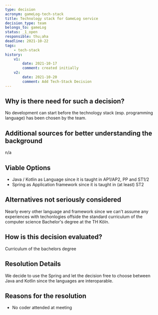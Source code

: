 ```yaml
---
type: decision
acronym: gameLog-tech-stack
title: Technology stack for GameLog service
decision_type: team
belongs_to: gameLog
status: _1_open
responsible: thu;aha
deadline: 2021-10-22
tags: 
    - tech-stack
history:
    v1:
        date: 2021-10-17
        comment: created initially    
    v2:
        date: 2021-10-20
        comment: Add Tech-Stack Decision
---
```


## Why is there need for such a decision?

No development can start before the technology stack (esp. programming language) has been chosen by the team.

## Additional sources for better understanding the background

n/a

## Viable Options

- Java / Kotlin as Language since it is taught in AP1/AP2, PP and ST1/2
- Spring as Application framework since it is taught in (at least) ST2

## Alternatives not seriously considered

Nearly every other language and framework since we can't assume any experiences with techonlogies 
offside the standard curriculum of the computer science Bachelor's degree at the TH Köln. 

## How is this decision evaluated?

Curriculum of the bachelors degree
 
## Resolution Details

We decide to use the Spring and let the decision free to choose between Java and Kotlin since the languages are interoparable.

## Reasons for the resolution

- No coder attended at meeting
